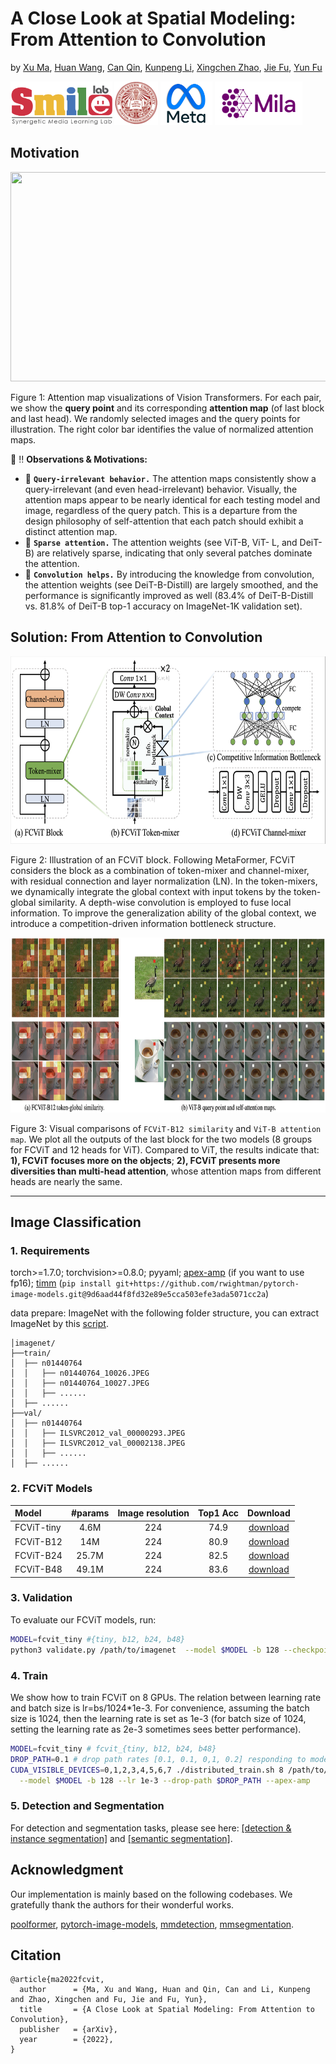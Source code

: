 # A Close Look at Spatial Modeling: From Attention to Convolution

by [Xu Ma](https://ma-xu.github.io/), [Huan Wang](http://huanwang.tech/), [Can Qin](https://canqin.tech/), [Kunpeng Li](https://kunpengli1994.github.io/), [Xingchen Zhao](https://www.xingchenzhao.com/), [Jie Fu](https://bigaidream.github.io/), [Yun Fu](http://www1.ece.neu.edu/~yunfu/)

<div align="left">
    <a><img src="uploads/smile.png"  height="70px" ></a>
    <a><img src="uploads/neu.png"  height="70px" ></a>
    <a><img src="uploads/meta.png"  height="70px" ></a>
    <a><img src="uploads/mila.png"  height="70px" ></a>
</div>


## Motivation
<div align="center">
  <img src="uploads/motivation.png" width="650px" height="335px">
</div>

Figure 1: Attention map visualizations of Vision Transformers. For each pair, we show the **query point** and its corresponding **attention map** (of last block and last head). We randomly selected images and the query points for illustration. The right color bar identifies the value of normalized attention maps. 

:eyes: :bangbang: **Observations & Motivations:**
 * :small_orange_diamond: **`Query-irrelevant behavior.`** The attention maps consistently show a query-irrelevant (and even head-irrelevant) behavior. Visually, the attention maps appear to be nearly identical for each testing model and image, regardless of the query patch. This is a departure from the design philosophy of self-attention that each patch should exhibit a distinct attention map.
 * :small_orange_diamond: **`Sparse attention.`**  The attention weights (see ViT-B, ViT- L, and DeiT-B) are relatively sparse, indicating that only several patches dominate the attention.
 * :small_orange_diamond: **`Convolution helps.`** By introducing the knowledge from convolution, the attention weights (see DeiT-B-Distill) are largely smoothed, and the performance is significantly improved as well (83.4% of DeiT-B-Distill vs. 81.8% of DeiT-B top-1 accuracy on ImageNet-1K validation set).



## Solution: From Attention to Convolution
<div align="center">
  <img src="uploads/fcvit.png" width="650px" height="300px">
</div>

Figure 2: Illustration of an FCViT block. Following MetaFormer, FCViT considers the block as a combination of token-mixer and channel-mixer, with residual connection and layer normalization (LN). In the token-mixers, we dynamically integrate the global context with input tokens by the token-global similarity. A depth-wise convolution is employed to fuse local information. To improve the generalization ability of the global context, we introduce a competition-driven information bottleneck structure.


<div align="center">
  <img src="uploads/results.png" width="750px" height="280px">
</div>

Figure 3: Visual comparisons of `FCViT-B12 similarity` and `ViT-B attention map`. We plot all the outputs of the last block for the two models (8 groups for FCViT and 12 heads for ViT). Compared to ViT, the results indicate that: **1), FCViT focuses more on the objects**; **2), FCViT presents more diversities than multi-head attention**, whose attention maps from different heads are nearly the same.

----

## Image Classification
### 1. Requirements

torch>=1.7.0; torchvision>=0.8.0; pyyaml; [apex-amp](https://github.com/NVIDIA/apex) (if you want to use fp16); [timm](https://github.com/rwightman/pytorch-image-models) (`pip install git+https://github.com/rwightman/pytorch-image-models.git@9d6aad44f8fd32e89e5cca503efe3ada5071cc2a`)

data prepare: ImageNet with the following folder structure, you can extract ImageNet by this [script](https://gist.github.com/BIGBALLON/8a71d225eff18d88e469e6ea9b39cef4).

```
│imagenet/
├──train/
│  ├── n01440764
│  │   ├── n01440764_10026.JPEG
│  │   ├── n01440764_10027.JPEG
│  │   ├── ......
│  ├── ......
├──val/
│  ├── n01440764
│  │   ├── ILSVRC2012_val_00000293.JPEG
│  │   ├── ILSVRC2012_val_00002138.JPEG
│  │   ├── ......
│  ├── ......
```



### 2. FCViT Models

| Model    |  #params | Image resolution | Top1 Acc| Download | 
| :---     |   :---:    |  :---: |  :---:  |  :---:  |
| FCViT-tiny  |    4.6M     |   224 |  74.9  | [download](https://drive.google.com/drive/folders/1YSa8tkXkUQT94mgo-L7q4pv5KiHRTAaR?usp=sharing) |
| FCViT-B12 |   14M     |   224 |  80.9  | [download](https://drive.google.com/drive/folders/1QuyalIGhJeD2pxcVxR0_gJNrk2mZ8WEb?usp=sharing) |
| FCViT-B24  |   25.7M     |   224 |  82.5  | [download](https://drive.google.com/drive/folders/1II2v1rhNe9sgLJtoSR-cgSh2mpPQMt4t?usp=sharing) |
| FCViT-B48 |   49.1M     |   224 |  83.6 | [download](https://drive.google.com/drive/folders/16joP1cQwbx4oICL-WbPC1SqGNoc4-NZm?usp=sharing) |



### 3. Validation

To evaluate our FCViT models, run:

```bash
MODEL=fcvit_tiny #{tiny, b12, b24, b48}
python3 validate.py /path/to/imagenet  --model $MODEL -b 128 --checkpoint {/path/to/checkpoint} 
```



### 4. Train
We show how to train FCViT on 8 GPUs. The relation between learning rate and batch size is lr=bs/1024*1e-3.
For convenience, assuming the batch size is 1024, then the learning rate is set as 1e-3 (for batch size of 1024, setting the learning rate as 2e-3 sometimes sees better performance). 


```bash
MODEL=fcvit_tiny # fcvit_{tiny, b12, b24, b48}
DROP_PATH=0.1 # drop path rates [0.1, 0.1, 0,1, 0.2] responding to model [tiny, b12, b24, b48]
CUDA_VISIBLE_DEVICES=0,1,2,3,4,5,6,7 ./distributed_train.sh 8 /path/to/imagenet \
  --model $MODEL -b 128 --lr 1e-3 --drop-path $DROP_PATH --apex-amp
```

### 5. Detection and Segmentation

For detection and segmentation tasks, please see here: [[detection & instance segmentation]](./detection) and [[semantic segmentation]](./segmentation).



## Acknowledgment
Our implementation is mainly based on the following codebases. We gratefully thank the authors for their wonderful works.

[poolformer](https://github.com/sail-sg/poolformer), [pytorch-image-models](https://github.com/rwightman/pytorch-image-models), [mmdetection](https://github.com/open-mmlab/mmdetection), [mmsegmentation](https://github.com/open-mmlab/mmsegmentation).

## Citation
```
@article{ma2022fcvit,
  author      = {Ma, Xu and Wang, Huan and Qin, Can and Li, Kunpeng and Zhao, Xingchen and Fu, Jie and Fu, Yun},
  title       = {A Close Look at Spatial Modeling: From Attention to Convolution},
  publisher   = {arXiv},
  year        = {2022},
}
```
